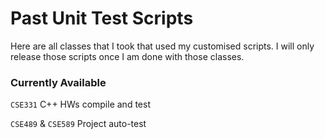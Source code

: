 # Past Unit Test Scripts
Here are all classes that I took that used my customised scripts. I will only release those scripts once I am done with those classes.

### Currently Available

`CSE331` C++ HWs compile and test

`CSE489` & `CSE589` Project auto-test